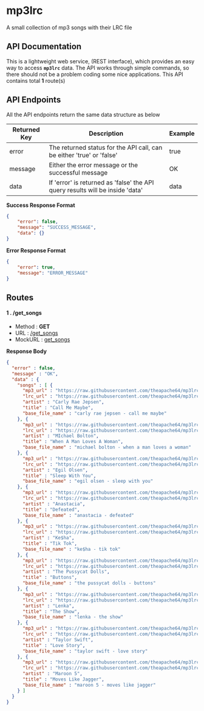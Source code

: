 # mp3lrc
A small collection of mp3 songs with their LRC file

## API Documentation

This is a lightweight web service, (REST interface), which provides an easy way to access **`mp3lrc`** data.
The API works through simple commands, so there should not be a problem coding some nice applications.
This API contains total **1** route(s)


## API Endpoints

All the API endpoints return the same data structure as below

|Returned Key|Description|Example|
|------------|-----------|-------|
|error|The returned status for the API call, can be either 'true' or 'false'|true|
|message|Either the error message or the successful message|OK|
|data|If 'error' is returned as 'false' the API query results will be inside 'data'|data|


**Success Response Format**

```json
{
    "error": false,
    "message": "SUCCESS_MESSAGE",
    "data": {}
}
```

**Error Response Format**

```json
{
    "error": true,
    "message": "ERROR_MESSAGE"
}
```

## Routes



#### 1 . /get_songs

- Method : **GET**
- URL : [/get_songs](http://theapache64.com/mock_api/get_json/mp3lrc/get_songs)
- MockURL : [get_songs](http://theapache64.com/mock_api/get_json/mp3lrc/get_songs?is_skip_auth=true)



**Response Body**
```json
{
  "error" : false,
  "message" : "OK",
  "data" : {
    "songs" : [ {
      "mp3_url" : "https://raw.githubusercontent.com/theapache64/mp3lrc/master/carly%20rae%20jepsen%20-%20call%20me%20maybe.mp3",
      "lrc_url" : "https://raw.githubusercontent.com/theapache64/mp3lrc/master/carly%20rae%20jepsen%20-%20call%20me%20maybe.lrc",
      "artist" : "Carly Rae Jepsen",
      "title" : "Call Me Maybe",
      "base_file_name" : "carly rae jepsen - call me maybe"
    }, {
      "mp3_url" : "https://raw.githubusercontent.com/theapache64/mp3lrc/master/michael%20bolton%20-%20when%20a%20man%20loves%20a%20woman.mp3",
      "lrc_url" : "https://raw.githubusercontent.com/theapache64/mp3lrc/master/michael%20bolton%20-%20when%20a%20man%20loves%20a%20woman.lrc",
      "artist" : "MIchael Bolton",
      "title" : "When A Man Loves A Woman",
      "base_file_name" : "michael bolton - when a man loves a woman"
    }, {
      "mp3_url" : "https://raw.githubusercontent.com/theapache64/mp3lrc/master/egil%20olsen%20-%20sleep%20with%20you.mp3",
      "lrc_url" : "https://raw.githubusercontent.com/theapache64/mp3lrc/master/egil%20olsen%20-%20sleep%20with%20you.lrc",
      "artist" : "Egil Olsen",
      "title" : "Sleep With You",
      "base_file_name" : "egil olsen - sleep with you"
    }, {
      "mp3_url" : "https://raw.githubusercontent.com/theapache64/mp3lrc/master/anastacia%20-%20defeated.mp3",
      "lrc_url" : "https://raw.githubusercontent.com/theapache64/mp3lrc/master/anastacia%20-%20defeated.lrc",
      "artist" : "Anastacia",
      "title" : "Defeated",
      "base_file_name" : "anastacia - defeated"
    }, {
      "mp3_url" : "https://raw.githubusercontent.com/theapache64/mp3lrc/master/ke%24ha%20-%20tik%20tok.mp3",
      "lrc_url" : "https://raw.githubusercontent.com/theapache64/mp3lrc/master/ke%24ha%20-%20tik%20tok.lrc",
      "artist" : "Ke$ha",
      "title" : "Tik Tok",
      "base_file_name" : "ke$ha - tik tok"
    }, {
      "mp3_url" : "https://raw.githubusercontent.com/theapache64/mp3lrc/master/the%20pussycat%20dolls%20-%20buttons.mp3",
      "lrc_url" : "https://raw.githubusercontent.com/theapache64/mp3lrc/master/the%20pussycat%20dolls%20-%20buttons.lrc",
      "artist" : "The Pussycat Dolls",
      "title" : "Buttons",
      "base_file_name" : "the pussycat dolls - buttons"
    }, {
      "mp3_url" : "https://raw.githubusercontent.com/theapache64/mp3lrc/master/lenka%20-%20the%20show.mp3",
      "lrc_url" : "https://raw.githubusercontent.com/theapache64/mp3lrc/master/lenka%20-%20the%20show.lrc",
      "artist" : "Lenka",
      "title" : "The Show",
      "base_file_name" : "lenka - the show"
    }, {
      "mp3_url" : "https://raw.githubusercontent.com/theapache64/mp3lrc/master/taylor%20swift%20-%20love%20story.mp3",
      "lrc_url" : "https://raw.githubusercontent.com/theapache64/mp3lrc/master/taylor%20swift%20-%20love%20story.lrc",
      "artist" : "Taylor Swift",
      "title" : "Love Story",
      "base_file_name" : "taylor swift - love story"
    }, {
      "mp3_url" : "https://raw.githubusercontent.com/theapache64/mp3lrc/master/maroon%205%20-%20moves%20like%20jagger.mp3",
      "lrc_url" : "https://raw.githubusercontent.com/theapache64/mp3lrc/master/maroon%205%20-%20moves%20like%20jagger.lrc",
      "artist" : "Maroon 5",
      "title" : "Moves Like Jagger",
      "base_file_name" : "maroon 5 - moves like jagger"
    } ]
  }
}
```



